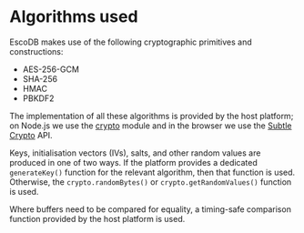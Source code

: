 # Algorithms used

EscoDB makes use of the following cryptographic primitives and constructions:

- AES-256-GCM
- SHA-256
- HMAC
- PBKDF2

The implementation of all these algorithms is provided by the host platform; on
Node.js we use the [crypto](https://nodejs.org/api/crypto.html) module and in
the browser we use the [Subtle
Crypto](https://developer.mozilla.org/en-US/docs/Web/API/SubtleCrypto) API.

Keys, initialisation vectors (IVs), salts, and other random values are produced
in one of two ways. If the platform provides a dedicated `generateKey()`
function for the relevant algorithm, then that function is used. Otherwise, the
`crypto.randomBytes()` or `crypto.getRandomValues()` function is used.

Where buffers need to be compared for equality, a timing-safe comparison
function provided by the host platform is used.
